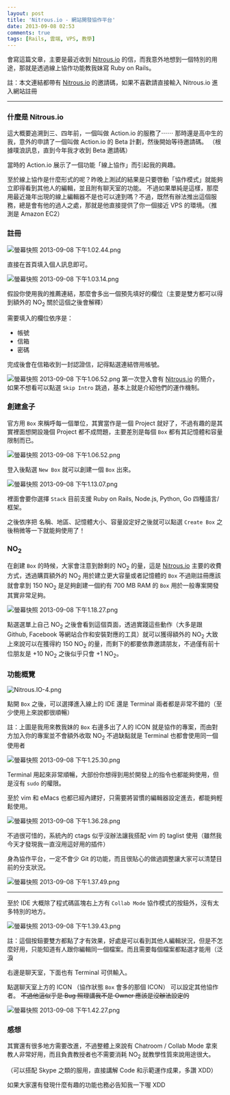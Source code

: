 ```yaml
---
layout: post
title: 'Nitrous.io - 網站開發協作平台'
date: 2013-09-08 02:53
comments: true
tags: [Rails, 雲端, VPS, 教學]
---
```

會寫這篇文章，主要是最近收到 [Nitrous.io] 的信，而我意外地想到一個特別的用途，那就是透過線上協作功能教我妹寫 Ruby on Rails。

註：本文連結都帶有 [Nitrous.io] 的邀請碼，如果不喜歡請直接輸入 Nitrous.io 進入網站註冊

---

### 什麼是 Nitrous.io

這大概要追溯到三、四年前，一個叫做 Action.io 的服務了⋯⋯
那時還是高中生的我，意外的申請了一個叫做 Action.io 的 Beta 計劃，然後開始等待邀請碼。
（根據噗浪訊息，直到今年我才收到 Beta 邀請碼）

當時的 Action.io 展示了一個功能「線上協作」而引起我的興趣。

至於線上協作是什麼形式的呢？昨晚上測試的結果是只要啓動「協作模式」就能夠立即得看到其他人的編輯，並且附有聊天室的功能。
不過如果單純是這樣，那麼用最近幾年出現的線上編輯器不是也可以達到嗎？不過，既然有辦法推出這個服務，總是會有他的過人之處，那就是他直接提供了你一個接近 VPS 的環境。（推測是 Amazon EC2）

<!-- more -->

### 註冊

![螢幕快照 2013-09-08 下午1.02.44.png](http://user-image.logdown.io/user/52/blog/52/post/110431/3esmMA92SaSW49BKyL1v_%E8%9E%A2%E5%B9%95%E5%BF%AB%E7%85%A7%202013-09-08%20%E4%B8%8B%E5%8D%881.02.44.png)

直接在首頁填入個人訊息即可。

![螢幕快照 2013-09-08 下午1.03.14.png](http://user-image.logdown.io/user/52/blog/52/post/110431/KRuqld13QJ6XTwgCSesC_%E8%9E%A2%E5%B9%95%E5%BF%AB%E7%85%A7%202013-09-08%20%E4%B8%8B%E5%8D%881.03.14.png)

假設你使用我的推薦連結，那麼會多出一個預先填好的欄位（主要是雙方都可以得到額外的 NO<sub>2</sub> 關於這個之後會解釋）

需要填入的欄位依序是：

* 帳號
* 信箱
* 密碼

完成後會在信箱收到一封認證信，記得點選連結啓用帳號。

![螢幕快照 2013-09-08 下午1.06.52.png](http://user-image.logdown.io/user/52/blog/52/post/110431/dBQVfU1pSxiJqCCe4HeN_%E8%9E%A2%E5%B9%95%E5%BF%AB%E7%85%A7%202013-09-08%20%E4%B8%8B%E5%8D%881.06.52.png)
第一次登入會有 [Nitrous.io] 的簡介，如果不想看可以點選 `Skip Intro` 跳過，基本上就是介紹他們的運作機制。

### 創建盒子

官方用 `Box` 來稱呼每一個單位，其實當作是一個 Project 就好了，不過有趣的是其實裡面想開設幾個 Project 都不成問題，主要差別是每個 `Box` 都有其記憶體和容量限制而已。

![螢幕快照 2013-09-08 下午1.06.52.png](http://user-image.logdown.io/user/52/blog/52/post/110431/oKvf5qZTvSo7NfpxqbQX_%E8%9E%A2%E5%B9%95%E5%BF%AB%E7%85%A7%202013-09-08%20%E4%B8%8B%E5%8D%881.06.52.png)

登入後點選 `New Box` 就可以創建一個 `Box` 出來。

![螢幕快照 2013-09-08 下午1.13.07.png](http://user-image.logdown.io/user/52/blog/52/post/110431/R53USivaSdqAhsF4dIh4_%E8%9E%A2%E5%B9%95%E5%BF%AB%E7%85%A7%202013-09-08%20%E4%B8%8B%E5%8D%881.13.07.png)

裡面會要你選擇 `Stack` 目前支援 Ruby on Rails, Node.js, Python, Go 四種語言/框架。

之後依序把 名稱、地區、記憶體大小、容量設定好之後就可以點選 `Create Box` 之後稍微等一下就能夠使用了！

### NO<sub>2</sub>

在創建 `Box` 的時候，大家會注意到餘剩的 NO<sub>2</sub> 的量，這是 [Nitrous.io] 主要的收費方式，透過購買額外的 NO<sub>2</sub> 用於建立更大容量或者記憶體的 `Box` 不過剛註冊應該就會拿到 150 NO<sub>2</sub> 是足夠創建一個約有 700 MB RAM 的 `Box` 用於一般專案開發其實非常足夠。

![螢幕快照 2013-09-08 下午1.18.27.png](http://user-image.logdown.io/user/52/blog/52/post/110431/wt6bx2uaQeLFcPKR1Xfr_%E8%9E%A2%E5%B9%95%E5%BF%AB%E7%85%A7%202013-09-08%20%E4%B8%8B%E5%8D%881.18.27.png)

點選選單上自己 NO<sub>2</sub> 之後會看到這個頁面，透過實踐這些動作（大多是跟 Github, Facebook 等網站合作和安裝對應的工具）就可以獲得額外的 NO<sub>2</sub>  大致上來說可以在獲得約 150 NO<sub>2</sub> 的量，而剩下的都要依靠邀請朋友，不過僅有前十位朋友是 +10 NO<sub>2</sub> 之後似乎只會 +1 NO<sub>2</sub>。

### 功能概覽

![Nitrous.IO-4.png](http://user-image.logdown.io/user/52/blog/52/post/110431/4zFAKYDUSXqpG376mdBY_Nitrous.IO-4.png)

點開 `Box` 之後，可以選擇進入線上的 IDE 還是 Terminal 兩者都是非常不錯的（至少使用上來說都很順暢）

註：上圖是我用來教我妹的 `Box` 右邊多出了人的 ICON 就是協作的專案，而由對方加入你的專案並不會額外收取 NO<sub>2</sub> 不過缺點就是 Terminal 也都會使用同一個使用者

![螢幕快照 2013-09-08 下午1.25.30.png](http://user-image.logdown.io/user/52/blog/52/post/110431/iXPmSyqpReyz6X2mYMUK_%E8%9E%A2%E5%B9%95%E5%BF%AB%E7%85%A7%202013-09-08%20%E4%B8%8B%E5%8D%881.25.30.png)

Terminal 用起來非常順暢，大部份你想得到用於開發上的指令也都能夠使用，但是沒有 `sudo` 的權限。

至於 vim 和 eMacs 也都已經內建好，只需要將習慣的編輯器設定進去，都能夠輕鬆使用。

![螢幕快照 2013-09-08 下午1.36.28.png](http://user-image.logdown.io/user/52/blog/52/post/110431/nUhG6yhQGylqn7uBhME7_%E8%9E%A2%E5%B9%95%E5%BF%AB%E7%85%A7%202013-09-08%20%E4%B8%8B%E5%8D%881.36.28.png)

不過很可惜的，系統內的 ctags 似乎沒辦法讓我搭配 vim 的 taglist 使用（雖然我今天才發現我一直沒用這好用的插件）

身為協作平台，一定不會少 Git 的功能，而且很貼心的做過調整讓大家可以清楚目前的分支狀況。

![螢幕快照 2013-09-08 下午1.37.49.png](http://user-image.logdown.io/user/52/blog/52/post/110431/NC9uVodRsS85xJBgJloS_%E8%9E%A2%E5%B9%95%E5%BF%AB%E7%85%A7%202013-09-08%20%E4%B8%8B%E5%8D%881.37.49.png)

---

至於 IDE 大概除了程式碼區塊右上方有 `Collab Mode` 協作模式的按鈕外，沒有太多特別的地方。

![螢幕快照 2013-09-08 下午1.39.43.png](http://user-image.logdown.io/user/52/blog/52/post/110431/ul7JLRFZSKSpptjYX8wO_%E8%9E%A2%E5%B9%95%E5%BF%AB%E7%85%A7%202013-09-08%20%E4%B8%8B%E5%8D%881.39.43.png)

註：這個按鈕要雙方都點了才有效果，好處是可以看到其他人編輯狀況，但是不怎麼好用，只能知道有人跟你編輯同一個檔案。而且需要每個檔案都點選才能用（泛淚

右邊是聊天室，下面也有 Terminal 可供輸入。

點選聊天室上方的 ICON （協作狀態 `Box` 會多的那個 ICON） 可以設定其他協作者。
<del>不過他這似乎是 Bug 照理講我不是 Owner 應該是沒辦法設定的</del>

![螢幕快照 2013-09-08 下午1.42.27.png](http://user-image.logdown.io/user/52/blog/52/post/110431/ihsTwfs1QrqdcSkAnBuX_%E8%9E%A2%E5%B9%95%E5%BF%AB%E7%85%A7%202013-09-08%20%E4%B8%8B%E5%8D%881.42.27.png)

### 感想

其實還有很多地方需要改進，不過整體上來說有 Chatroom / Collab Mode 拿來教人非常好用，而且負責教授者也不需要消耗 NO<sub>2</sub> 就教學性質來說用途很大。

（可以搭配 Skype 之類的服用，直接講解 Code 和示範運作成果，多讚 XDD）

如果大家還有發現什麼有趣的功能也務必告知我一下喔 XDD


[Nitrous.io]: https://www.nitrous.io/join/kVSxoqwlyLw
